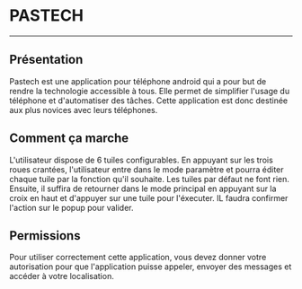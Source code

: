 # PASTECH

----
## Présentation

Pastech est une application pour téléphone android qui a pour but de rendre la technologie accessible à tous. Elle permet de simplifier l'usage du téléphone et d'automatiser des tâches. Cette application est donc destinée aux plus novices avec leurs téléphones.

## Comment ça marche

L'utilisateur dispose de 6 tuiles configurables. En appuyant sur les trois roues crantées, l'utilisateur entre dans le mode paramètre et pourra éditer chaque tuile par la fonction qu'il souhaite. Les tuiles par défaut ne font rien.
Ensuite, il suffira de retourner dans le mode principal en appuyant sur la croix en haut et d'appuyer sur une tuile pour l'éxecuter. IL faudra confirmer l'action sur le popup pour valider.

## Permissions

Pour utiliser correctement cette application, vous devez donner votre autorisation pour que l'application puisse appeler, envoyer des messages et accéder à votre localisation.
